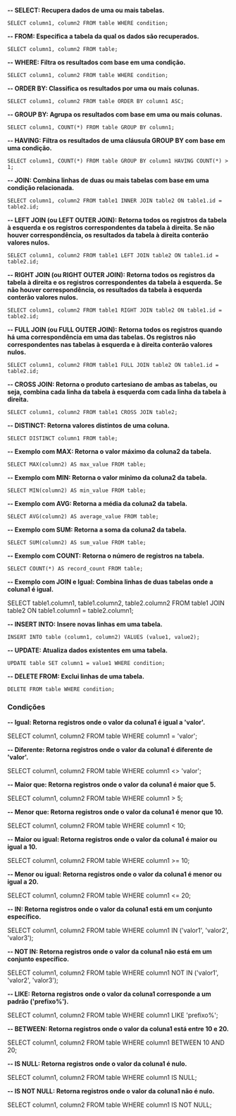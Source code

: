 **-- SELECT: Recupera dados de uma ou mais tabelas.**

`SELECT column1, column2 FROM table WHERE condition;`

**-- FROM: Especifica a tabela da qual os dados são recuperados.**

`SELECT column1, column2 FROM table;`

**-- WHERE: Filtra os resultados com base em uma condição.**

`SELECT column1, column2 FROM table WHERE condition;`

**-- ORDER BY: Classifica os resultados por uma ou mais colunas.**

`SELECT column1, column2 FROM table ORDER BY column1 ASC;`

**-- GROUP BY: Agrupa os resultados com base em uma ou mais colunas.**

`SELECT column1, COUNT(*) FROM table GROUP BY column1;`

**-- HAVING: Filtra os resultados de uma cláusula GROUP BY com base em uma condição.**

`SELECT column1, COUNT(*) FROM table GROUP BY column1 HAVING COUNT(*) > 1;`

**-- JOIN: Combina linhas de duas ou mais tabelas com base em uma condição relacionada.**

`SELECT column1, column2 FROM table1 INNER JOIN table2 ON table1.id = table2.id;`

**-- LEFT JOIN (ou LEFT OUTER JOIN): Retorna todos os registros da tabela à esquerda e os registros correspondentes da tabela à direita. Se não houver correspondência, os resultados da tabela à direita conterão valores nulos.**

`SELECT column1, column2 FROM table1 LEFT JOIN table2 ON table1.id = table2.id;`

**-- RIGHT JOIN (ou RIGHT OUTER JOIN): Retorna todos os registros da tabela à direita e os registros correspondentes da tabela à esquerda. Se não houver correspondência, os resultados da tabela à esquerda conterão valores nulos.**

`SELECT column1, column2 FROM table1 RIGHT JOIN table2 ON table1.id = table2.id;
`

**-- FULL JOIN (ou FULL OUTER JOIN): Retorna todos os registros quando há uma correspondência em uma das tabelas. Os registros não correspondentes nas tabelas à esquerda e à direita conterão valores nulos.**

`SELECT column1, column2 FROM table1 FULL JOIN table2 ON table1.id = table2.id;`

**-- CROSS JOIN: Retorna o produto cartesiano de ambas as tabelas, ou seja, combina cada linha da tabela à esquerda com cada linha da tabela à direita.**

`SELECT column1, column2 FROM table1 CROSS JOIN table2;`

**-- DISTINCT: Retorna valores distintos de uma coluna.**

`SELECT DISTINCT column1 FROM table;
`

**-- Exemplo com MAX: Retorna o valor máximo da coluna2 da tabela.**

`SELECT MAX(column2) AS max_value FROM table;`

**-- Exemplo com MIN: Retorna o valor mínimo da coluna2 da tabela.**

`SELECT MIN(column2) AS min_value FROM table;`

**-- Exemplo com AVG: Retorna a média da coluna2 da tabela.**

`SELECT AVG(column2) AS average_value FROM table;`

**-- Exemplo com SUM: Retorna a soma da coluna2 da tabela.**

`SELECT SUM(column2) AS sum_value FROM table;`

**-- Exemplo com COUNT: Retorna o número de registros na tabela.**

`SELECT COUNT(*) AS record_count FROM table;`

**-- Exemplo com JOIN e Igual: Combina linhas de duas tabelas onde a coluna1 é igual.**

SELECT table1.column1, table1.column2, table2.column2
FROM table1
JOIN table2 ON table1.column1 = table2.column1;




**-- INSERT INTO: Insere novas linhas em uma tabela.**

`INSERT INTO table (column1, column2) VALUES (value1, value2);
`

**-- UPDATE: Atualiza dados existentes em uma tabela.**

`UPDATE table SET column1 = value1 WHERE condition;
`

**-- DELETE FROM: Exclui linhas de uma tabela.**

`DELETE FROM table WHERE condition;
`

### Condições 

**-- Igual: Retorna registros onde o valor da coluna1 é igual a 'valor'.**

SELECT column1, column2 FROM table WHERE column1 = 'valor';

**-- Diferente: Retorna registros onde o valor da coluna1 é diferente de 'valor'.**

SELECT column1, column2 FROM table WHERE column1 <> 'valor';

**-- Maior que: Retorna registros onde o valor da coluna1 é maior que 5.**

SELECT column1, column2 FROM table WHERE column1 > 5;

**-- Menor que: Retorna registros onde o valor da coluna1 é menor que 10.**

SELECT column1, column2 FROM table WHERE column1 < 10;

**-- Maior ou igual: Retorna registros onde o valor da coluna1 é maior ou igual a 10.**

SELECT column1, column2 FROM table WHERE column1 >= 10;

**-- Menor ou igual: Retorna registros onde o valor da coluna1 é menor ou igual a 20.**

SELECT column1, column2 FROM table WHERE column1 <= 20;

**-- IN: Retorna registros onde o valor da coluna1 está em um conjunto específico.**

SELECT column1, column2 FROM table WHERE column1 IN ('valor1', 'valor2', 'valor3');

**-- NOT IN: Retorna registros onde o valor da coluna1 não está em um conjunto específico.**

SELECT column1, column2 FROM table WHERE column1 NOT IN ('valor1', 'valor2', 'valor3');

**-- LIKE: Retorna registros onde o valor da coluna1 corresponde a um padrão ('prefixo%').**

SELECT column1, column2 FROM table WHERE column1 LIKE 'prefixo%';

**-- BETWEEN: Retorna registros onde o valor da coluna1 está entre 10 e 20.**

SELECT column1, column2 FROM table WHERE column1 BETWEEN 10 AND 20;

**-- IS NULL: Retorna registros onde o valor da coluna1 é nulo.**

SELECT column1, column2 FROM table WHERE column1 IS NULL;

**-- IS NOT NULL: Retorna registros onde o valor da coluna1 não é nulo.**

SELECT column1, column2 FROM table WHERE column1 IS NOT NULL;
